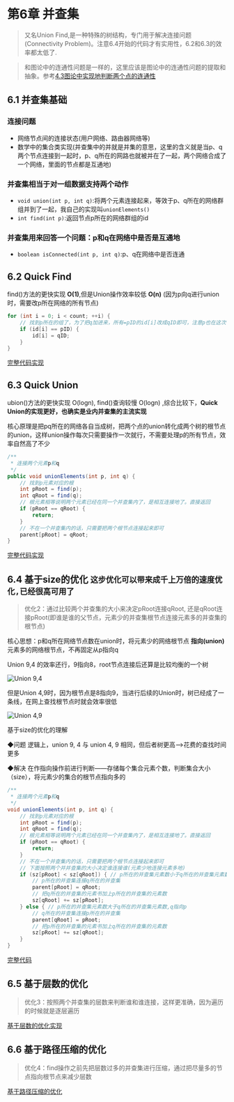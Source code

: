 # 第6章 并查集

> 又名Union Find,是一种特殊的树结构，专门用于解决连接问题(Connectivity Problem)。注意6.4开始的代码才有实用性，6.2和6.3的效率都太低了.

> 和图论中的连通性问题是一样的，这里应该是图论中的连通性问题的提取和抽象。参考[4.3图论中实现地判断两个点的连通性](https://github.com/19920625lsg/liuyubobobo-algorithms/blob/master/Part2BasicGraph/第04章_图的深度优先遍历的应用.md#43-判断两个点在给定的图中是否是可连接connected地)

## 6.1 并查集基础

### 连接问题

+ 网络节点间的连接状态(用户网络、路由器网络等)
+ 数学中的集合类实现(并查集中的并就是并集的意思，这里的含义就是当p、q两个节点连接到一起时，p、q所在的网路也就被并在了一起，两个网络合成了一个网络，里面的节点都是互通地)

### 并查集相当于对一组数据支持两个动作

+ `void union(int p, int q)`:将两个元素连接起来，等效于p、q所在的网络群组并到了一起，我自己的实现叫`unionElements()`
+ `int find(int p)`:返回节点p所在的网络群组的id

### 并查集用来回答一个问题：p和q在网络中是否是互通地

+ `boolean isConnected(int p, int q)`:p、q在网络中是否连通

## 6.2 Quick Find 

find()方法的更快实现 **O(1)**,但是Union操作效率较低 **O(n)** (因为p向q进行union时，需要改p所在网络的所有节点)

```java
for (int i = 0; i < count; ++i) {
    // 找到p所在的组了，为了把q加进来，所有=pID的id[i]改成qID即可，注意p也在这次循环修改的范围内了
    if (id[i] == pID) {
        id[i] = qID;
    }
}
```

[完整代码实现](JAVA/src/main/java/Chapter6UnionFind/Section2QuickFind/UnionFind.java)

## 6.3 Quick Union

ubion()方法的更快实现 O(logn), find()查询较慢 O(logn) ,综合比较下，**Quick Union的实现更好，也确实是业内并查集的主流实现**

核心原理是把pq所在的网络各自当成树，把两个点的union转化成两个树的根节点的union，这样union操作每次只需要操作一次就行，不需要处理p的所有节点，效率自然高了不少

```java
/**
 * 连接两个元素p和q
 */
public void unionElements(int p, int q) {
    // 找到p元素对应的根
    int pRoot = find(p);
    int qRoot = find(q);
    // 根元素相等说明两个元素已经在同一个并查集内了，是相互连接地了。直接返回
    if (pRoot == qRoot) {
        return;
    }
    // 不在一个并查集内的话，只需要把两个根节点连接起来即可
    parent[pRoot] = qRoot;
}
```

[完整代码实现](JAVA/src/main/java/Chapter6UnionFind/Section3QuickUnion/UnionFind.java)

## 6.4 基于size的优化 `这步优化可以带来成千上万倍的速度优化,已经很高可用了`

>  优化2：通过比较两个并查集的大小来决定pRoot连接qRoot,  还是qRoot连接pRoot(即谁是谁的父节点，元素少的并查集根节点连接元素多的并查集的根节点)

核心思想：p和q所在网络节点数在union时，将元素少的网络根节点 **指向(union)** 元素多的网络根节点，不再固定从p指向q

Union 9,4 的效率还行，9指向8，root节点连接后还算是比较均衡的一个树

![Union 9,4](https://img.mukewang.com/szimg/5d4aa1840001090612800720.jpg)

但是Union 4,9时，因为根节点是8指向9，当进行后续的Union时，树已经成了一条线，在网上查找根节点时就会效率很低

![Union 4,9](https://img.mukewang.com/szimg/5d4aa2560001f94112800720.jpg)

基于size的优化的理解

◆问题  逻辑上，union 9, 4 与 union 4, 9 相同，但后者树更高—>花费的查找时间更多

◆解决  在作指向操作前进行判断——存储每个集合元素个数，判断集合大小（size），将元素少的集合的根节点指向多的

```java
/**
 * 连接两个元素p和q
 */
void unionElements(int p, int q) {
    // 找到p元素对应的根
    int pRoot = find(p);
    int qRoot = find(q);
    // 根元素相等说明两个元素已经在同一个并查集内了，是相互连接地了。直接返回
    if (pRoot == qRoot) {
        return;
    }
    // 不在一个并查集内的话，只需要把两个根节点连接起来即可
    // 下面按照两个并并查集的大小决定谁连接谁(元素少地连接元素多地)
    if (sz[pRoot] < sz[qRoot]) { // p所在的并查集元素数小于q所在的并查集元素数，p指向q
        // p所在的并查集连接q所在的并查集
        parent[pRoot] = qRoot;
        // 把q所在的并查集的元素书加上p所在的并查集的元素数
        sz[qRoot] += sz[pRoot];
    } else { // p所在的并查集元素数大于q所在的并查集元素数,q指向p
        // q所在的并查集连接p所在的并查集
        parent[qRoot] = pRoot;
        // 把p所在的并查集的元素书加上q所在的并查集的元素数
        sz[pRoot] += sz[qRoot];
    }
}
```

[完整代码](JAVA/src/main/java/Chapter6UnionFind/Section4QuickUnionOptimizedBySize/UnionFind.java)

## 6.5 基于层数的优化

> 优化3：按照两个并查集的层数来判断谁和谁连接，这样更准确，因为遍历的时候就是逐层遍历

[基于层数的优化实现](JAVA/src/main/java/Chapter6UnionFind/Section5QuickUnionOptimizedByLayers/UnionFind.java)

## 6.6 基于路径压缩的优化

> 优化4：find操作之前先把层数过多的并查集进行压缩，通过把尽量多的节点指向根节点来减少层数

[基于路径压缩的优化](JAVA/src/main/java/Chapter6UnionFind/Section6FindOptimizedByPathCompression/UnionFind.java)

